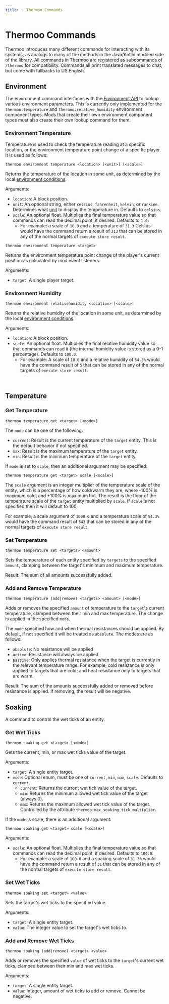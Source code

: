 ```yaml
---
title: ✨ Thermoo Commands
---
```

# Thermoo Commands

Thermoo introduces many different commands for interacting with its systems, as analogs to many of the methods in the Java/Kotlin modded side of the library. All commands in Thermoo are registered as subcommands of `/thermoo` for compatibility. Commands all print translated messages to chat, but come with fallbacks to US English.

## Environment

The environment command interfaces with the [Environment API](./datapacks/environment_definition.md) to lookup various environment parameters. This is currently only implemented for the `thermoo:temperature` and `thermoo:relative_humidity` environment component types. Mods that create their own environment component types must also create their own lookup command for them.

### Environment Temperature

Temperature is used to check the temperature reading at a specific location, or the environment temperature point change of a specific player. It is used as follows:

```mcfunction
thermoo environment temperature <location> [<unit>] [<scale>]
```
Returns the temperature of the location in some unit, as determined by the local [environment conditions](./datapacks/environment_definition.md).

Arguments:
- `location`: A block position.
- `unit`: An optional string, either `celsius`, `fahrenheit`, `kelvin`, or `rankine`. Determines what [unit](./mods/temperature_unit.md) to display the temperature in. Defaults to `celsius`.
- `scale`: An optional float. Multiplies the final temperature value so that commands can read the decimal point, if desired. Defaults to `1.0`.
    - For example: a scale of `10.0` and a temperature of `31.3` Celsius would have the command return a result of `313` that can be stored in any of the normal targets of `execute store result`.

```mcfunction
thermoo environment temperature <target>
```
Returns the environment temperature point change of the player's current position as calculated by mod event listeners.

Arguments:
- `target`: A single player target.

### Environment Humidity

```mcfunction
thermoo environment relativehumidity <location> [<scale>]
```

Returns the relative humidity of the location in some unit, as determined by the local [environment conditions](./datapacks/environment_definition.md).

Arguments:
- `location`: A block position.
- `scale`: An optional float. Multiplies the final relative humidity value so that commands can read it (the internal humidity value is stored as a 0-1 percentage). Defaults to `100.0`.
    - For example: A scale of `10.0` and a relative humidity of `54.3%` would have the command result of `5` that can be stored in any of the normal targets of `execute store result`.

<br/>

## Temperature
### Get Temperature

```mcfunction
thermoo temperature get <target> [<mode>]
```

The `mode` can be one of the following:

* `current`: Result is the current temperature of the `target` entity. This is the default behavior if not specified.
* `max`: Result is the maximum temperature of the `target` entity.
* `min`: Result is the minimum temperature of the `target` entity.

If `mode` is set to `scale`, then an additional argument may be specified:

```mcfunction
thermoo temperature get <target> scale [<scale>]
```

The `scale` argument is an integer multiplier of the temperature scale of the entity, which is a percentage of how cold/warm they are, where -100% is maximum cold, and +100% is maximum hot. The result is the floor of the temperature scale of the `target` entity multiplied by `scale`. If `scale` is not specified then it will default to 100.

For example, a scale argument of `1000.0` and a temperature scale of `54.3%` would have the command result of `543` that can be stored in any of the normal targets of `execute store result`.

### Set Temperature

```mcfunction
thermoo temperature set <targets> <amount>
```

Sets the temperature of each entity specified by `targets` to the specified `amount`, clamping between the target's minimum and maximum temperature.

Result: The sum of all amounts successfully added.

### Add and Remove Temperature

```mcfunction
thermoo temperature (add|remove) <targets> <amount> [<mode>]
```

Adds or removes the specified `amount` of temperature to the `target`'s current temperature, clamped between their min and max temperature. The change is applied in the specified `mode`.

The `mode` specified how and when thermal resistances should be applied. By default, if not specified it will be treated as `absolute`. The modes are as follows:

* `absolute`: No resistance will be applied
* `active`: Resistance will always be applied
* `passive`: Only applies thermal resistance when the target is currently in the relevant temperature range. For example, cold resistance is only applied to targets that are cold; and heat resistance only to targets that are warm.

Result: The sum of the amounts successfully added or removed before resistance is applied. If removing, the result will be negative.


## Soaking

A command to control the wet ticks of an entity.

### Get Wet Ticks

```mcfunction
thermoo soaking get <target> [<mode>]
```

Gets the current, min, or max wet ticks value of the target.

Arguments:
- `target`: A single entity target.
- `mode`: Optional enum, must be one of `current`, `min`, `max`, `scale`. Defaults to `current`.
    - `current`: Returns the current wet tick value of the target.
    - `min`: Returns the minimum allowed wet tick value of the target (always 0).
    - `max`: Returns the maximum allowed wet tick value of the target. Controlled by the attribute `thermoo:max_soaking_tick_multiplier`.

If the `mode` is scale, there is an additional argument:

```mcfunction
thermoo soaking get <target> scale [<scale>]
```

Arguments:
- `scale`: An optional float. Multiplies the final temperature value so that commands can read the decimal point, if desired. Defaults to `100.0`.
    - For example: a scale of `100.0` and a soaking scale of `31.3%` would have the command return a result of `31` that can be stored in any of the normal targets of `execute store result`.

### Set Wet Ticks

```mcfunction
thermoo soaking set <target> <value>
```

Sets the target's wet ticks to the specified value.

Arguments:
- `target`: A single entity target.
- `value`: The integer value to set the target's wet ticks to.

### Add and Remove Wet Ticks

```mcfunction
thermoo soaking (add|remove) <target> <value>
```

Adds or removes the specified `value` of wet ticks to the `target`'s current wet ticks, clamped between their min and max wet ticks.

Arguments:
- `target`: A single entity target.
- `value`: Integer, amount of wet ticks to add or remove. Cannot be negative.